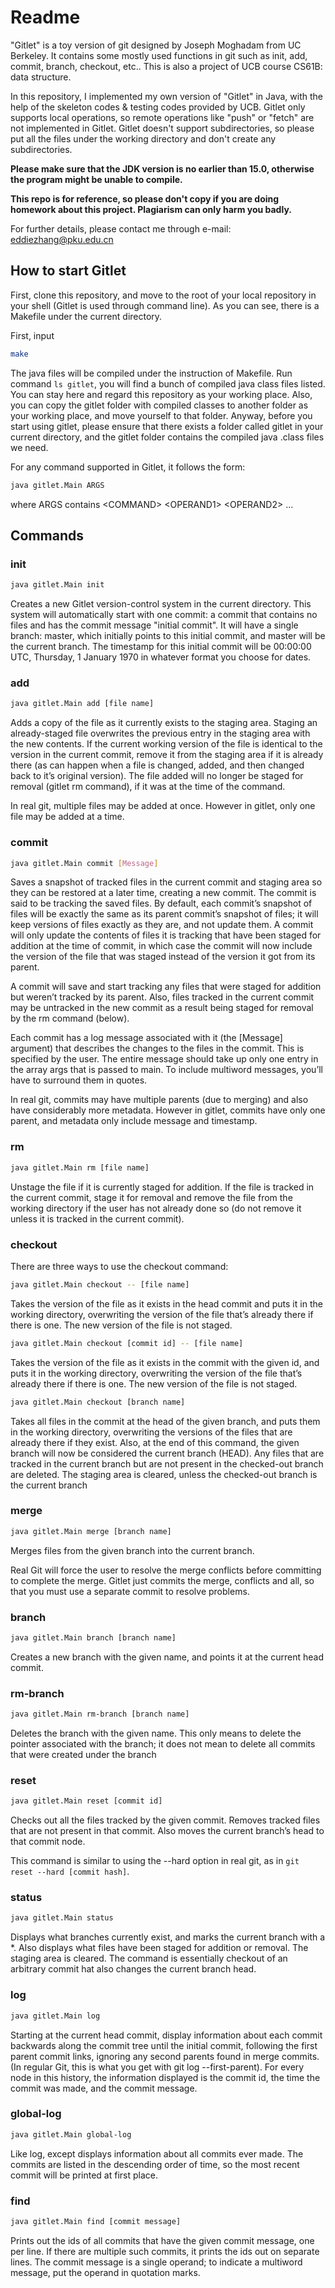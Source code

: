 # Readme

"Gitlet" is a toy version of git designed by Joseph Moghadam from UC Berkeley. It contains some mostly used functions in git
such as init, add, commit, branch, checkout, etc.. This is also a project of UCB course CS61B: data structure. 

In this repository, I implemented my own version of "Gitlet" in Java, with the help of the skeleton codes & testing codes provided by UCB. 
Gitlet only supports local operations, so remote operations like "push" or "fetch" are not implemented in Gitlet. 
Gitlet doesn't support subdirectories, so please put all the files under the working directory and don't create any subdirectories.

**Please make sure that the JDK version is no earlier than 15.0, otherwise the program might be unable to compile.**

**This repo is for reference, so please don't copy if you are doing homework about this project. Plagiarism can only harm you badly.**

For further details, please contact me through e-mail: eddiezhang@pku.edu.cn


## How to start Gitlet

First, clone this repository, and move to the root of your local repository in your shell (Gitlet is used through command line).
As you can see, there is a Makefile under the current directory. 

First, input
```bash
make
```
The java files 
will be compiled under the instruction of Makefile. Run command `ls gitlet`, you will find a bunch of compiled java class files listed.
You can stay here and regard this repository as your working place. Also, you can copy the gitlet folder with compiled classes to 
another folder as your working place, and move yourself to that folder. Anyway, before you start using gitlet, please ensure
that there exists a folder called gitlet in your current directory, and the gitlet folder contains the compiled java .class files we need.

For any command supported in Gitlet, it follows the form:
```bash
java gitlet.Main ARGS  
```
where ARGS contains &lt;COMMAND&gt; &lt;OPERAND1&gt; &lt;OPERAND2&gt; ...


## Commands

### init


```bash
java gitlet.Main init
```

Creates a new Gitlet version-control system in the current directory. 
This system will automatically start with one commit: a commit that contains no files 
and has the commit message "initial commit". 
It will have a single branch: master, which initially points to this initial commit, 
and master will be the current branch. The timestamp for this initial commit will be 00:00:00 UTC,
Thursday, 1 January 1970 in whatever format you choose for dates. 


### add

```bash
java gitlet.Main add [file name]
```
Adds a copy of the file as it currently exists to the staging area. 
Staging an already-staged file overwrites the previous entry in the staging area with the new contents. 
If the current working version of the file is identical to the version in the current commit, remove it from the staging area if it is already there (as can happen when a file is changed, added, and then changed back to it’s original version). 
The file added will no longer be staged for removal (gitlet rm command), if it was at the time of the command.

In real git, multiple files may be added at once. However in gitlet, only one file may be added at a time.

### commit

```bash
java gitlet.Main commit [Message]
```

Saves a snapshot of tracked files in the current commit and staging area so they can be restored at a later time, 
creating a new commit. The commit is said to be tracking the saved files. 
By default, each commit’s snapshot of files will be exactly the same as its parent commit’s snapshot of files; 
it will keep versions of files exactly as they are, and not update them. A commit will only update the contents of files 
it is tracking that have been staged for addition at the time of commit, 
in which case the commit will now include the version of the file that was staged instead of the version it got from its parent. 

A commit will save and start tracking any files that were staged for addition but weren’t tracked by its parent. 
Also, files tracked in the current commit may be untracked in the new commit as a result being staged for removal by the rm command (below).

Each commit has a log message associated with it (the [Message] argument) 
that describes the changes to the files in the commit. This is specified by the user. 
The entire message should take up only one entry in the array args that is passed to main. 
To include multiword messages, you’ll have to surround them in quotes.



In real git, commits may have multiple parents (due to merging) and also have considerably more metadata. However in gitlet,
commits have only one parent, and metadata only include message and timestamp.


### rm

```bash
java gitlet.Main rm [file name]
```
Unstage the file if it is currently staged for addition. 
If the file is tracked in the current commit, stage it for removal and remove the file from the working directory 
if the user has not already done so (do not remove it unless it is tracked in the current commit).

### checkout

There are three ways to use the checkout command:

```bash 
java gitlet.Main checkout -- [file name]
```
Takes the version of the file as it exists in the head commit and puts it in the working directory, 
overwriting the version of the file that’s already there if there is one. 
The new version of the file is not staged.

```bash 
java gitlet.Main checkout [commit id] -- [file name]
```
Takes the version of the file as it exists in the commit with the given id, 
and puts it in the working directory, overwriting the version of the file that’s already there if there is one. The new version of the file is not staged.

```bash 
java gitlet.Main checkout [branch name]
```
Takes all files in the commit at the head of the given branch, 
and puts them in the working directory, overwriting the versions of the files that are already there if they exist. 
Also, at the end of this command, the given branch will now be considered the current branch (HEAD). 
Any files that are tracked in the current branch but are not present in the checked-out branch are deleted. 
The staging area is cleared, unless the checked-out branch is the current branch

### merge

```bash
java gitlet.Main merge [branch name]
```
Merges files from the given branch into the current branch.

Real Git will force the user to resolve the merge conflicts before committing to complete the merge. 
Gitlet just commits the merge, conflicts and all, so that you must use a separate commit to resolve problems.
### branch
```bash
java gitlet.Main branch [branch name]
```
Creates a new branch with the given name, and points it at the current head commit.


### rm-branch
```bash
java gitlet.Main rm-branch [branch name]
```
Deletes the branch with the given name. This only means to delete the pointer associated with the branch; 
it does not mean to delete all commits that were created under the branch


### reset

```bash
java gitlet.Main reset [commit id]
```
Checks out all the files tracked by the given commit. Removes tracked files that are not present in that commit. 
Also moves the current branch’s head to that commit node.

This command is similar to using the --hard option in real git, 
as in `git reset --hard [commit hash]`.

### status
```bash
java gitlet.Main status
```
Displays what branches currently exist, and marks the current branch with a *.
Also displays what files have been staged for addition or removal.
The staging area is cleared. The command is essentially checkout of an arbitrary commit 
hat also changes the current branch head.

### log

```bash
java gitlet.Main log
```
Starting at the current head commit, display information about each commit backwards along the commit tree until the
initial commit, following the first parent commit links, ignoring any second parents found in merge commits.
(In regular Git, this is what you get with git log --first-parent). For every node in this history, the information
displayed is the commit id, the time the commit was made, and the commit message.


### global-log
```bash
java gitlet.Main global-log
```
Like log, except displays information about all commits ever made.
The commits are listed in the descending order of time, so the most recent commit will be printed at first place.


### find 
```bash
java gitlet.Main find [commit message]
```
Prints out the ids of all commits that have the given commit message, one per line. 
If there are multiple such commits, it prints the ids out on separate lines. 
The commit message is a single operand; to indicate a multiword message, put the operand in quotation marks.





<!--- Maybe I should mention the beautiful graph in the spec, and explain the data structure --->
